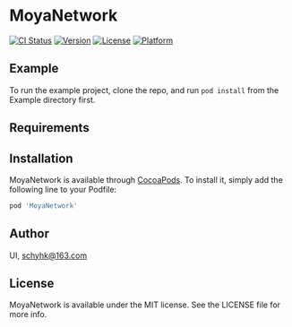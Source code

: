 # MoyaNetwork

[![CI Status](https://img.shields.io/travis/UI/MoyaNetwork.svg?style=flat)](https://travis-ci.org/UI/MoyaNetwork)
[![Version](https://img.shields.io/cocoapods/v/MoyaNetwork.svg?style=flat)](https://cocoapods.org/pods/MoyaNetwork)
[![License](https://img.shields.io/cocoapods/l/MoyaNetwork.svg?style=flat)](https://cocoapods.org/pods/MoyaNetwork)
[![Platform](https://img.shields.io/cocoapods/p/MoyaNetwork.svg?style=flat)](https://cocoapods.org/pods/MoyaNetwork)

## Example

To run the example project, clone the repo, and run `pod install` from the Example directory first.

## Requirements

## Installation

MoyaNetwork is available through [CocoaPods](https://cocoapods.org). To install
it, simply add the following line to your Podfile:

```ruby
pod 'MoyaNetwork'
```

## Author

UI, schyhk@163.com

## License

MoyaNetwork is available under the MIT license. See the LICENSE file for more info.
